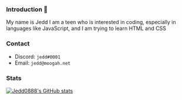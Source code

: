 ### Introduction 👋

My name is Jedd
I am a teen who is interested in coding, especially in languages like JavaScript, and I am trying to learn HTML and CSS

### Contact

* Discord: `jedd#0001`
* Email: `jedd@moogah.net`

### Stats

[![Jedd0888's GitHub stats](https://github-readme-stats.vercel.app/api?username=jedddg&show_icons=true&theme=dark&count_private=true)](https://github.com/anuraghazra/github-readme-stats)


<!--
**xgoje/xgoje** is a ✨ _special_ ✨ repository because its `README.md` (this file) appears on your GitHub profile.

Here are some ideas to get you started:

- 🔭 I’m currently working on ...
- 🌱 I’m currently learning ...
- 👯 I’m looking to collaborate on ...
- 🤔 I’m looking for help with ...
- 💬 Ask me about ...
- 📫 How to reach me: ...
- 😄 Pronouns: ...
- ⚡ Fun fact: ...
-->
